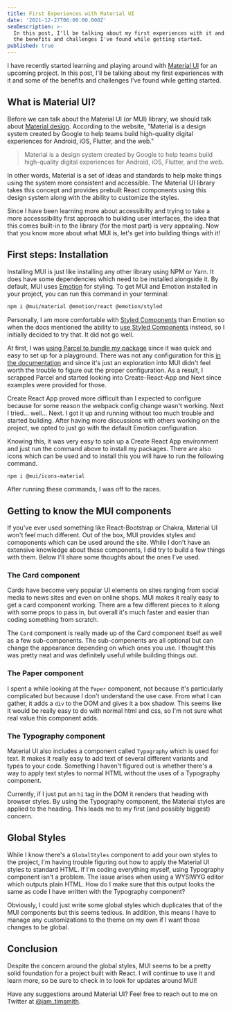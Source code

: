 ```yaml
---
title: First Experiences with Material UI
date: '2021-12-27T06:00:00.000Z'
seoDescription: >-
  In this post, I'll be talking about my first experiences with it and some of
  the benefits and challenges I've found while getting started.
published: true
---
```


I have recently started learning and playing around with [Material UI](https://mui.com/) for an upcoming project. In this post, I'll be talking about my first experiences with it and some of the benefits and challenges I've found while getting started.

<Gif src="https://media.giphy.com/media/1zgOBEmZk2M8vSJxqD/giphy.mp4" width={300} />

## What is Material UI?

Before we can talk about the Material UI (or MUI) library, we should talk about [Material design](https://material.io/design/introduction). According to the website, "Material is a design system created by Google to help teams build high-quality digital experiences for Android, iOS, Flutter, and the web."

> Material is a design system created by Google to help teams build high-quality digital experiences for Android, iOS, Flutter, and the web.

In other words, Material is a set of ideas and standards to help make things using the system more consistent and accessible. The Material UI library takes this concept and provides prebuilt React components using this design system along with the ability to customize the styles.

Since I have been learning more about accessibilty and trying to take a more accesssibility first approach to building user interfaces, the idea that this comes built-in to the library (for the most part) is very appealing. Now that you know more about what MUI is, let's get into building things with it!

## First steps: Installation

Installing MUI is just like installing any other library using NPM or Yarn. It does have some dependencies which need to be installed alongside it. By default, MUI uses [Emotion](https://emotion.sh/docs/introduction) for styling. To get MUI and Emotion installed in your project, you can run this command in your terminal:

```bash
npm i @mui/material @emotion/react @emotion/styled
```

Personally, I am more comfortable with [Styled Components](https://styled-components.com/) than Emotion so when the docs mentioned the ability to [use Styled Components](/blog/how-to-use-styles-in-a-react-js-application/) instead, so I initially decided to try that. It did not go well.

At first, I was [using Parcel to bundle my package](/blog/parcel-js-who-says-bundling-needs-to-be-difficult/) since it was quick and easy to set up for a playground. There was not any configuration for this [in the documentation](https://mui.com/guides/styled-engine/) and since it's just an exploration into MUI didn't feel worth the trouble to figure out the proper configuration. As a result, I scrapped Parcel and started looking into Create-React-App and Next since examples were provided for those.

Create React App proved more difficult than I expected to configure because for some reason the webpack config change wasn't working. Next I tried... well... Next. I got it up and running without too much trouble and started building. After having more discussions with others working on the project, we opted to just go with the default Emotion configuration.

Knowing this, it was very easy to spin up a Create React App environment and just run the command above to install my packages. There are also icons which can be used and to install this you will have to run the following command.

```bash
npm i @mui/icons-material
```

After running these commands, I was off to the races.

## Getting to know the MUI components

If you've ever used something like React-Bootstrap or Chakra, Material UI won't feel much different. Out of the box, MUI provides styles and comoponents which can be used around the site. While I don't have an extensive knowledge about these components, I did try to build a few things with them. Below I'll share some thoughts about the ones I've used.

### The Card component

Cards have become very popular UI elements on sites ranging from social media to news sites and even on online shops. MUI makes it really easy to get a card component working. There are a few different pieces to it along with some props to pass in, but overall it's much faster and easier than coding something from scratch.

The `Card` component is really made up of the Card component itself as well as a few sub-components. The sub-components are all optional but can change the appearance depending on which ones you use. I thought this was pretty neat and was definitely useful while building things out.

<Gif src="https://media.giphy.com/media/CWKcLd53mbw0o/giphy.mp4" />

### The Paper component

I spent a while looking at the `Paper` component, not because it's particularly complicated but because I don't understand the use case. From what I can gather, it adds a `div` to the DOM and gives it a box shadow. This seems like it would be really easy to do with normal html and css, so I'm not sure what real value this component adds.

### The Typography component

Material UI also includes a component called `Typography` which is used for text. It makes it really easy to add text of several different variants and types to your code. Something I haven't figured out is whether there's a way to apply text styles to normal HTML without the uses of a Typography component.

Currently, if I just put an `h1` tag in the DOM it renders that heading with browser styles. By using the Typography component, the Material styles are applied to the heading. This leads me to my first (and possibly biggest) concern.

## Global Styles

While I know there's a `GlobalStyles` component to add your own styles to the project, I'm having trouble figuring out how to apply the Material UI styles to standard HTML. If I'm coding everything myself, using Typography component isn't a problem. The issue arises when using a WYSIWYG editor which outputs plain HTML. How do I make sure that this output looks the same as code I have written with the Typography component?

<Gif src="https://media.giphy.com/media/e1s8C0YnnfjlRf7mEr/giphy.mp4" />

Obviously, I could just write some global styles which duplicates that of the MUI components but this seems tedious. In addition, this means I have to manage any customizations to the theme on my own if I want those changes to be global.

<EmailSignup />

## Conclusion

Despite the concern around the global styles, MUI seems to be a pretty solid foundation for a project built with React. I will continue to use it and learn more, so be sure to check in to look for updates around MUI!

Have any suggestions around Material UI? Feel free to reach out to me on Twitter at [@iam\_timsmith](https://www.iamtimsmith.com/iam_timsmith).
